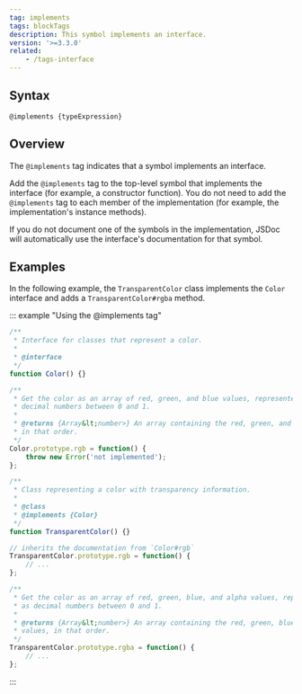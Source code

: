 ```yaml
---
tag: implements
tags: blockTags
description: This symbol implements an interface.
version: '>=3.3.0'
related:
    - /tags-interface
---
```


## Syntax

`@implements {typeExpression}`


## Overview

The `@implements` tag indicates that a symbol implements an interface.

Add the `@implements` tag to the top-level symbol that implements the interface (for example, a
constructor function). You do not need to add the `@implements` tag to each member of the
implementation (for example, the implementation's instance methods).

If you do not document one of the symbols in the implementation, JSDoc will automatically use the
interface's documentation for that symbol.


## Examples

In the following example, the `TransparentColor` class implements the `Color` interface and adds
a `TransparentColor#rgba` method.

::: example "Using the @implements tag"

```js
/**
 * Interface for classes that represent a color.
 *
 * @interface
 */
function Color() {}

/**
 * Get the color as an array of red, green, and blue values, represented as
 * decimal numbers between 0 and 1.
 *
 * @returns {Array&lt;number>} An array containing the red, green, and blue values,
 * in that order.
 */
Color.prototype.rgb = function() {
    throw new Error('not implemented');
};

/**
 * Class representing a color with transparency information.
 *
 * @class
 * @implements {Color}
 */
function TransparentColor() {}

// inherits the documentation from `Color#rgb`
TransparentColor.prototype.rgb = function() {
    // ...
};

/**
 * Get the color as an array of red, green, blue, and alpha values, represented
 * as decimal numbers between 0 and 1.
 *
 * @returns {Array&lt;number>} An array containing the red, green, blue, and alpha
 * values, in that order.
 */
TransparentColor.prototype.rgba = function() {
    // ...
};
```
:::
